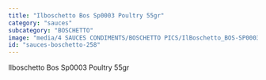 ```yaml
---
title: "Ilboschetto Bos Sp0003 Poultry 55gr"
category: "sauces"
subcategory: "BOSCHETTO"
image: "media/4 SAUCES CONDIMENTS/BOSCHETTO PICS/IlBoschetto_BOS-SP0003 Poultry 55gr.png"
id: "sauces-boschetto-258"
---
```


Ilboschetto Bos Sp0003 Poultry 55gr
